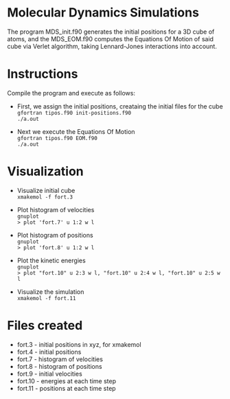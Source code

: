 # Molecular Dynamics Simulations

The program MDS_init.f90 generates the initial positions for a 3D cube of atoms, and the MDS_EOM.f90 computes the Equations Of Motion of said cube via Verlet algorithm, taking Lennard-Jones interactions into account.


# Instructions

Compile the program and execute as follows:

* First, we assign the initial positions, creataing the initial files for the cube\
`gfortran tipos.f90 init-positions.f90`\
`./a.out`

* Next we execute the Equations Of Motion\
`gfortran tipos.f90 EOM.f90`\
`./a.out`


# Visualization

* Visualize initial cube\
`xmakemol -f fort.3`

* Plot histogram of velocities\
`gnuplot`\
`> plot 'fort.7' u 1:2 w l`

* Plot histogram of positions\
`gnuplot`\
`> plot 'fort.8' u 1:2 w l`

* Plot the kinetic energies\
`gnuplot`\
`> plot "fort.10" u 2:3 w l, "fort.10" u 2:4 w l, "fort.10" u 2:5 w l`

* Visualize the simulation\
`xmakemol -f fort.11`


# Files created

* fort.3  - initial positions in xyz, for xmakemol
* fort.4  - initial positions
* fort.7  - histogram of velocities
* fort.8  - histogram of positions
* fort.9  - initial velocities
* fort.10 - energies at each time step
* fort.11 - positions at each time step
